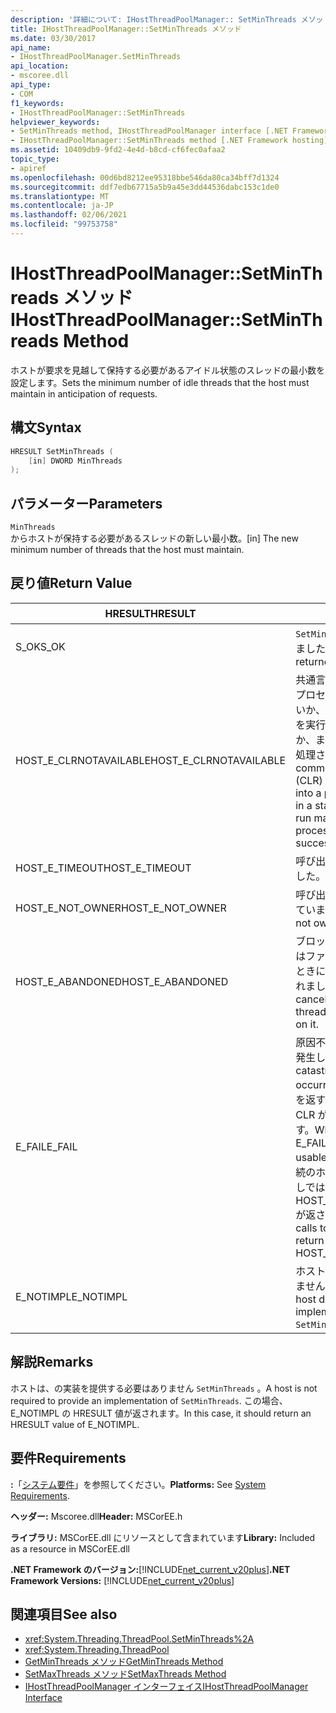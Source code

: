 ```yaml
---
description: '詳細について: IHostThreadPoolManager:: SetMinThreads メソッド'
title: IHostThreadPoolManager::SetMinThreads メソッド
ms.date: 03/30/2017
api_name:
- IHostThreadPoolManager.SetMinThreads
api_location:
- mscoree.dll
api_type:
- COM
f1_keywords:
- IHostThreadPoolManager::SetMinThreads
helpviewer_keywords:
- SetMinThreads method, IHostThreadPoolManager interface [.NET Framework hosting]
- IHostThreadPoolManager::SetMinThreads method [.NET Framework hosting]
ms.assetid: 10409db9-9fd2-4e4d-b8cd-cf6fec0afaa2
topic_type:
- apiref
ms.openlocfilehash: 00d6bd8212ee95318bbe546da80ca34bff7d1324
ms.sourcegitcommit: ddf7edb67715a5b9a45e3dd44536dabc153c1de0
ms.translationtype: MT
ms.contentlocale: ja-JP
ms.lasthandoff: 02/06/2021
ms.locfileid: "99753758"
---
```

# <a name="ihostthreadpoolmanagersetminthreads-method"></a><span data-ttu-id="49ba8-103">IHostThreadPoolManager::SetMinThreads メソッド</span><span class="sxs-lookup"><span data-stu-id="49ba8-103">IHostThreadPoolManager::SetMinThreads Method</span></span>

<span data-ttu-id="49ba8-104">ホストが要求を見越して保持する必要があるアイドル状態のスレッドの最小数を設定します。</span><span class="sxs-lookup"><span data-stu-id="49ba8-104">Sets the minimum number of idle threads that the host must maintain in anticipation of requests.</span></span>  
  
## <a name="syntax"></a><span data-ttu-id="49ba8-105">構文</span><span class="sxs-lookup"><span data-stu-id="49ba8-105">Syntax</span></span>  
  
```cpp  
HRESULT SetMinThreads (  
    [in] DWORD MinThreads  
);  
```  
  
## <a name="parameters"></a><span data-ttu-id="49ba8-106">パラメーター</span><span class="sxs-lookup"><span data-stu-id="49ba8-106">Parameters</span></span>  

 `MinThreads`  
 <span data-ttu-id="49ba8-107">からホストが保持する必要があるスレッドの新しい最小数。</span><span class="sxs-lookup"><span data-stu-id="49ba8-107">[in] The new minimum number of threads that the host must maintain.</span></span>  
  
## <a name="return-value"></a><span data-ttu-id="49ba8-108">戻り値</span><span class="sxs-lookup"><span data-stu-id="49ba8-108">Return Value</span></span>  
  
|<span data-ttu-id="49ba8-109">HRESULT</span><span class="sxs-lookup"><span data-stu-id="49ba8-109">HRESULT</span></span>|<span data-ttu-id="49ba8-110">説明</span><span class="sxs-lookup"><span data-stu-id="49ba8-110">Description</span></span>|  
|-------------|-----------------|  
|<span data-ttu-id="49ba8-111">S_OK</span><span class="sxs-lookup"><span data-stu-id="49ba8-111">S_OK</span></span>|<span data-ttu-id="49ba8-112">`SetMinThreads` 正常に返されました。</span><span class="sxs-lookup"><span data-stu-id="49ba8-112">`SetMinThreads` returned successfully.</span></span>|  
|<span data-ttu-id="49ba8-113">HOST_E_CLRNOTAVAILABLE</span><span class="sxs-lookup"><span data-stu-id="49ba8-113">HOST_E_CLRNOTAVAILABLE</span></span>|<span data-ttu-id="49ba8-114">共通言語ランタイム (CLR) がプロセスに読み込まれていないか、CLR がマネージコードを実行できない状態であるか、または呼び出しが正常に処理されていません。</span><span class="sxs-lookup"><span data-stu-id="49ba8-114">The common language runtime (CLR) has not been loaded into a process, or the CLR is in a state in which it cannot run managed code or process the call successfully.</span></span>|  
|<span data-ttu-id="49ba8-115">HOST_E_TIMEOUT</span><span class="sxs-lookup"><span data-stu-id="49ba8-115">HOST_E_TIMEOUT</span></span>|<span data-ttu-id="49ba8-116">呼び出しがタイムアウトしました。</span><span class="sxs-lookup"><span data-stu-id="49ba8-116">The call timed out.</span></span>|  
|<span data-ttu-id="49ba8-117">HOST_E_NOT_OWNER</span><span class="sxs-lookup"><span data-stu-id="49ba8-117">HOST_E_NOT_OWNER</span></span>|<span data-ttu-id="49ba8-118">呼び出し元がロックを所有していません。</span><span class="sxs-lookup"><span data-stu-id="49ba8-118">The caller does not own the lock.</span></span>|  
|<span data-ttu-id="49ba8-119">HOST_E_ABANDONED</span><span class="sxs-lookup"><span data-stu-id="49ba8-119">HOST_E_ABANDONED</span></span>|<span data-ttu-id="49ba8-120">ブロックされたスレッドまたはファイバーが待機しているときに、イベントが取り消されました。</span><span class="sxs-lookup"><span data-stu-id="49ba8-120">An event was canceled while a blocked thread or fiber was waiting on it.</span></span>|  
|<span data-ttu-id="49ba8-121">E_FAIL</span><span class="sxs-lookup"><span data-stu-id="49ba8-121">E_FAIL</span></span>|<span data-ttu-id="49ba8-122">原因不明の致命的なエラーが発生しました。</span><span class="sxs-lookup"><span data-stu-id="49ba8-122">An unknown catastrophic failure occurred.</span></span> <span data-ttu-id="49ba8-123">メソッドが E_FAIL を返すと、そのプロセス内で CLR が使用できなくなります。</span><span class="sxs-lookup"><span data-stu-id="49ba8-123">When a method returns E_FAIL, the CLR is no longer usable within the process.</span></span> <span data-ttu-id="49ba8-124">後続のホストメソッドの呼び出しでは HOST_E_CLRNOTAVAILABLE が返されます。</span><span class="sxs-lookup"><span data-stu-id="49ba8-124">Subsequent calls to hosting methods return HOST_E_CLRNOTAVAILABLE.</span></span>|  
|<span data-ttu-id="49ba8-125">E_NOTIMPL</span><span class="sxs-lookup"><span data-stu-id="49ba8-125">E_NOTIMPL</span></span>|<span data-ttu-id="49ba8-126">ホストはの実装を提供していません `SetMinThreads` 。</span><span class="sxs-lookup"><span data-stu-id="49ba8-126">The host does not provide an implementation of `SetMinThreads`.</span></span>|  
  
## <a name="remarks"></a><span data-ttu-id="49ba8-127">解説</span><span class="sxs-lookup"><span data-stu-id="49ba8-127">Remarks</span></span>  

 <span data-ttu-id="49ba8-128">ホストは、の実装を提供する必要はありません `SetMinThreads` 。</span><span class="sxs-lookup"><span data-stu-id="49ba8-128">A host is not required to provide an implementation of `SetMinThreads`.</span></span> <span data-ttu-id="49ba8-129">この場合、E_NOTIMPL の HRESULT 値が返されます。</span><span class="sxs-lookup"><span data-stu-id="49ba8-129">In this case, it should return an HRESULT value of E_NOTIMPL.</span></span>  
  
## <a name="requirements"></a><span data-ttu-id="49ba8-130">要件</span><span class="sxs-lookup"><span data-stu-id="49ba8-130">Requirements</span></span>  

 <span data-ttu-id="49ba8-131">**:**「[システム要件](../../get-started/system-requirements.md)」を参照してください。</span><span class="sxs-lookup"><span data-stu-id="49ba8-131">**Platforms:** See [System Requirements](../../get-started/system-requirements.md).</span></span>  
  
 <span data-ttu-id="49ba8-132">**ヘッダー:** Mscoree.dll</span><span class="sxs-lookup"><span data-stu-id="49ba8-132">**Header:** MSCorEE.h</span></span>  
  
 <span data-ttu-id="49ba8-133">**ライブラリ:** MSCorEE.dll にリソースとして含まれています</span><span class="sxs-lookup"><span data-stu-id="49ba8-133">**Library:** Included as a resource in MSCorEE.dll</span></span>  
  
 <span data-ttu-id="49ba8-134">**.NET Framework のバージョン:**[!INCLUDE[net_current_v20plus](../../../../includes/net-current-v20plus-md.md)]</span><span class="sxs-lookup"><span data-stu-id="49ba8-134">**.NET Framework Versions:** [!INCLUDE[net_current_v20plus](../../../../includes/net-current-v20plus-md.md)]</span></span>  
  
## <a name="see-also"></a><span data-ttu-id="49ba8-135">関連項目</span><span class="sxs-lookup"><span data-stu-id="49ba8-135">See also</span></span>

- <xref:System.Threading.ThreadPool.SetMinThreads%2A>
- <xref:System.Threading.ThreadPool>
- [<span data-ttu-id="49ba8-136">GetMinThreads メソッド</span><span class="sxs-lookup"><span data-stu-id="49ba8-136">GetMinThreads Method</span></span>](ihostthreadpoolmanager-getminthreads-method.md)
- [<span data-ttu-id="49ba8-137">SetMaxThreads メソッド</span><span class="sxs-lookup"><span data-stu-id="49ba8-137">SetMaxThreads Method</span></span>](ihostthreadpoolmanager-setmaxthreads-method.md)
- [<span data-ttu-id="49ba8-138">IHostThreadPoolManager インターフェイス</span><span class="sxs-lookup"><span data-stu-id="49ba8-138">IHostThreadPoolManager Interface</span></span>](ihostthreadpoolmanager-interface.md)
